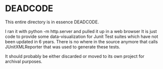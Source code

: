 # DEADCODE

This entire directory is in essence DEADCODE.

I ran it with python -m http.server and pulled it up in a web browser
It is just code to provide some data-visualization for Junit Test suites 
which have not been updated in 6 years. There is no where in the source
anymore that calls JUnitXMLReporter that was used to generate these tests.

It should probably be either discarded or moved to its own project for archival purposes.

